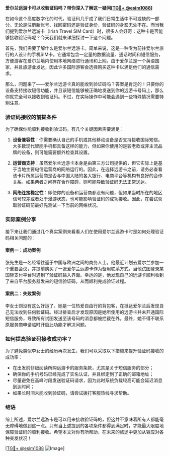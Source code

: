 **爱尔兰远游卡可以收验证码吗？带你深入了解这一疑问[[TG💪+ @esim1088](https://t.me/s/esim1088)]**

在如今这个高度数字化的时代，验证码几乎成了我们日常生活中不可或缺的一部分。无论是注册新账号、找回密码还是验证身份，验证码的身影无处不在。而当我们提到爱尔兰远游卡（Irish Travel SIM Card）时，很多人会好奇：这种卡是否能够接收验证码呢？今天我们就来详细探讨一下这个问题。

首先，我们需要了解什么是爱尔兰远游卡。简单来说，这是一种专为前往爱尔兰旅行的人设计的手机SIM卡。它通常包含一定量的数据流量、通话时间和短信服务，方便游客在爱尔兰境内使用本地网络进行通讯和上网。由于爱尔兰是一个英语国家，并且旅游业发达，因此许多国际游客会选择购买这种卡以满足他们的通信需求。

那么，问题来了——爱尔兰远游卡真的能收到验证码吗？答案是肯定的！只要你的设备支持接收短信功能，并且该短信能够被正确地发送到你的远游卡号码上，那么你就完全可以接收到验证码。不过，在实际操作中可能会遇到一些特殊情况需要特别注意。

### 验证码接收的前提条件

为了确保你能顺利接收到验证码，有几个关键因素需要满足：

1. **设备兼容性**：你需要确认自己的手机或其他移动设备是否支持接收国际短信。大多数现代智能手机都具备这样的能力，但如果你使用的是较老款或非主流品牌的设备，则可能需要额外检查其设置。

2. **运营商支持**：虽然爱尔兰远游卡本身是由第三方公司提供的，但它实际上是基于当地主要电信运营商的网络运行的。因此，在选择远游卡之前，请务必查看该卡片所属运营商是否与中国大陆的各大银行、电商平台等机构有良好的合作关系。如果两者之间存在合作障碍，则可能导致验证码无法正常送达。

3. **网络连接稳定性**：即使你的设备和运营商都没有问题，但如果当时所在的地区信号较差或者处于漫游状态，也可能影响验证码的成功接收。因此，在尝试获取验证码前最好先测试一下当前的网络状况。

### 实际案例分享

接下来让我们通过几个真实案例来看看人们在使用爱尔兰远游卡时是如何处理验证码相关问题的：

#### 案例一：成功案例
张先生是一名经常往返于中国与欧洲之间的商务人士。他最近计划去爱尔兰参加一个重要会议，并提前购买了一张爱尔兰远游卡作为备用联系方式。当他试图登录某国际支付平台时遇到了验证码输入界面。幸运的是，他发现自己的远游卡顺利收到了来自平台服务器发来的短信验证码，从而顺利完成验证过程。

#### 案例二：失败案例
李女士则没有这么好运了。她是一位热爱自由行的背包客，在抵达爱尔兰后发现自己无法收到任何验证码。经过排查后才发现原因是她所使用的远游卡并未开通国际短信服务，导致所有试图发送至该号码的消息都被拦截在外。最终，她不得不联系原服务商申请临时开启此功能才解决问题。

### 如何提高验证码接收成功率？

为了避免类似李女士的经历再次发生，我们可以采取以下措施来提升验证码接收的成功率：

- 在出发前仔细阅读所购远游卡的服务条款，尤其是关于短信服务的部分；
- 确保你的手机号码已经完成了实名认证，并且绑定到了正确的邮箱地址；
- 尽量避免在高峰时段发送验证码请求，因为此时系统负载较高可能会延迟消息到达时间；
- 如果长时间未能收到验证码，请尝试拨打客服热线寻求帮助。

### 结语

综上所述，爱尔兰远游卡是可以用来接收验证码的，但这并不意味着所有人都能毫无障碍地做到这一点。只有当上述提到的各项条件都得到满足时，才能最大限度地保障验证码的顺利接收。希望本文对你有所帮助，在未来的旅途中更加从容应对各种突发状况！

[[TG💪+ @esim1088](https://t.me/s/esim1088) ![Image](https://i.postimg.cc/4NQfJmqS/Snipaste-2025-05-13-00-14-12.png)]